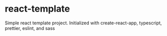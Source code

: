 # react-template
Simple react template project. Initialized with create-react-app, typescript, prettier, eslint, and sass
